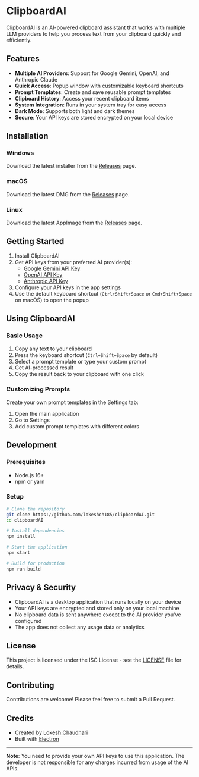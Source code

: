 # ClipboardAI

ClipboardAI is an AI-powered clipboard assistant that works with multiple LLM providers to help you process text from your clipboard quickly and efficiently.

## Features

- **Multiple AI Providers**: Support for Google Gemini, OpenAI, and Anthropic Claude
- **Quick Access**: Popup window with customizable keyboard shortcuts
- **Prompt Templates**: Create and save reusable prompt templates
- **Clipboard History**: Access your recent clipboard items
- **System Integration**: Runs in your system tray for easy access
- **Dark Mode**: Supports both light and dark themes
- **Secure**: Your API keys are stored encrypted on your local device

## Installation

### Windows
Download the latest installer from the [Releases](https://github.com/lokeshch185/clipboardAI/releases) page.

### macOS
Download the latest DMG from the [Releases](https://github.com/lokeshch185/clipboardAI/releases) page.

### Linux
Download the latest AppImage from the [Releases](https://github.com/lokeshch185/clipboardAI/releases) page.

## Getting Started

1. Install ClipboardAI
2. Get API keys from your preferred AI provider(s):
   - [Google Gemini API Key](https://makersuite.google.com/app/apikey)
   - [OpenAI API Key](https://platform.openai.com/api-keys)
   - [Anthropic API Key](https://console.anthropic.com/settings/keys)
3. Configure your API keys in the app settings
4. Use the default keyboard shortcut (`Ctrl+Shift+Space` or `Cmd+Shift+Space` on macOS) to open the popup

## Using ClipboardAI

### Basic Usage
1. Copy any text to your clipboard
2. Press the keyboard shortcut (`Ctrl+Shift+Space` by default)
3. Select a prompt template or type your custom prompt
4. Get AI-processed result
5. Copy the result back to your clipboard with one click

### Customizing Prompts
Create your own prompt templates in the Settings tab:
1. Open the main application
2. Go to Settings
3. Add custom prompt templates with different colors

## Development

### Prerequisites
- Node.js 16+
- npm or yarn

### Setup
```bash
# Clone the repository
git clone https://github.com/lokeshch185/clipboardAI.git
cd clipboardAI

# Install dependencies
npm install

# Start the application
npm start

# Build for production
npm run build
```

## Privacy & Security

- ClipboardAI is a desktop application that runs locally on your device
- Your API keys are encrypted and stored only on your local machine
- No clipboard data is sent anywhere except to the AI provider you've configured
- The app does not collect any usage data or analytics

## License

This project is licensed under the ISC License - see the [LICENSE](LICENSE) file for details.

## Contributing

Contributions are welcome! Please feel free to submit a Pull Request.

## Credits

- Created by [Lokesh Chaudhari](https://github.com/lokeshch185)
- Built with [Electron](https://www.electronjs.org/)

---

**Note**: You need to provide your own API keys to use this application. The developer is not responsible for any charges incurred from usage of the AI APIs. 